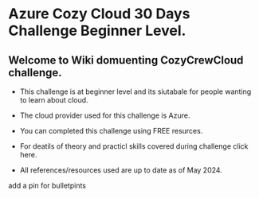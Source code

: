 # Azure Cozy Cloud 30 Days Challenge Beginner Level. 

## Welcome to Wiki domuenting  CozyCrewCloud challenge. 

- This challenge is at beginner level and its siutabale for people wanting to learn about cloud. 

- The cloud provider used for this challenge is Azure.  

- You can completed this challenge using FREE resurces. 

- For deatils of theory and practicl skills covered during challenge click here. 

- All references/resources used are up to date as of May 2024. 

add a pin for bulletpints 








